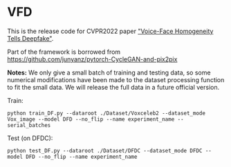 # VFD
This is the release code for CVPR2022 paper ["Voice-Face Homogeneity Tells Deepfake"](https://arxiv.org/abs/2203.02195).

Part of the framework is borrowed from
https://github.com/junyanz/pytorch-CycleGAN-and-pix2pix

**Notes:** We only give a small batch of training and testing data, so some numerical modifications have been made to the dataset processing function to fit the small data. We will release the full data in a future official version.

Train:

```
python train_DF.py --dataroot ./Dataset/Voxceleb2 --dataset_mode Vox_image --model DFD --no_flip --name experiment_name --serial_batches
```

Test (on DFDC):

```
python test_DF.py --dataroot ./Dataset/DFDC --dataset_mode DFDC --model DFD --no_flip --name experiment_name
